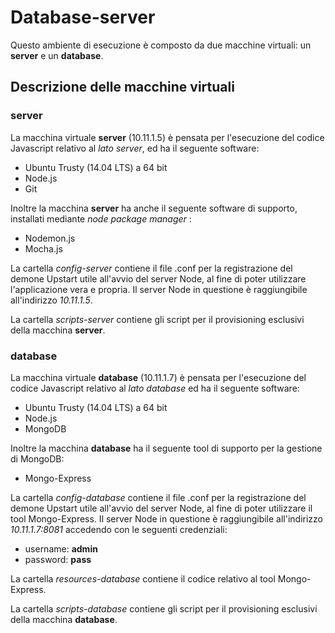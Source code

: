 # Database-server 

Questo ambiente di esecuzione è composto da due macchine virtuali: 
un **server** e un **database**. 

## Descrizione delle macchine virtuali 

### server

La macchina virtuale **server** (10.11.1.5) 
è pensata per l'esecuzione del codice Javascript relativo al *lato server*, 
ed ha il seguente software: 

* Ubuntu Trusty (14.04 LTS) a 64 bit 
* Node.js
* Git

Inoltre la macchina **server** ha anche il seguente software di supporto, installati mediante *node package manager* :

* Nodemon.js
* Mocha.js
  
La cartella *config-server* contiene il file .conf per la registrazione del demone Upstart utile all'avvio del server Node, al fine di poter utilizzare l'applicazione vera e propria. Il server Node in questione è raggiungibile all'indirizzo *10.11.1.5*. 

La cartella *scripts-server* contiene gli script per il provisioning esclusivi della macchina **server**.

### database

La macchina virtuale **database** (10.11.1.7) è pensata per l'esecuzione del codice Javascript relativo al *lato database* ed ha il seguente software: 

* Ubuntu Trusty (14.04 LTS) a 64 bit 
* Node.js
* MongoDB

Inoltre la macchina **database** ha il seguente tool di supporto per la gestione di MongoDB:

* Mongo-Express

La cartella *config-database* contiene il file .conf per la registrazione del demone Upstart utile all'avvio del server Node, al fine di poter utilizzare il tool Mongo-Express. Il server Node in questione è raggiungibile all'indirizzo *10.11.1.7:8081* accedendo con le seguenti credenziali:

* username: **admin**
* password: **pass**

La cartella *resources-database* contiene il codice relativo al tool Mongo-Express.

La cartella *scripts-database* contiene gli script per il provisioning esclusivi della macchina **database**.
